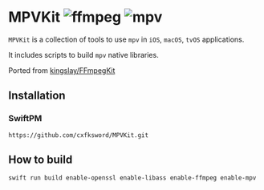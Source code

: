 # MPVKit ![ffmpeg](https://img.shields.io/badge/ffmpeg-v5.1-blue.svg) ![mpv](https://img.shields.io/badge/mpv-v0.35-blue.svg)

`MPVKit` is a collection of tools to use `mpv` in `iOS`, `macOS`, `tvOS` applications.

It includes scripts to build `mpv` native libraries.


Ported from [kingslay/FFmpegKit](https://github.com/kingslay/FFmpegKit)

## Installation

### SwiftPM

```
https://github.com/cxfksword/MPVKit.git
```


## How to build

```bash
swift run build enable-openssl enable-libass enable-ffmpeg enable-mpv
```
